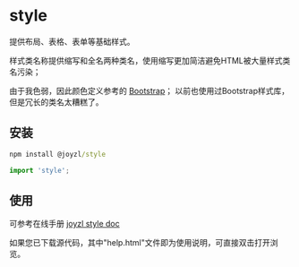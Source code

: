 # style
提供布局、表格、表单等基础样式。

样式类名称提供缩写和全名两种类名，使用缩写更加简洁避免HTML被大量样式类名污染；

由于我色弱，因此颜色定义参考的 [Bootstrap](https://getbootstrap.com/)；
以前也使用过Bootstrap样式库，但是冗长的类名太糟糕了。

## 安装
``` cmd
npm install @joyzl/style
```

``` javascript
import 'style';
```

## 使用
可参考在线手册 [joyzl style doc](http://www.joyzl.com/style/help.html)

如果您已下载源代码，其中"help.html"文件即为使用说明，可直接双击打开浏览。